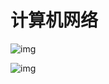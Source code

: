 # 计算机网络

![img](https://gitee.com/jiao_qianjin/zhishiku/raw/master/img/20210730112921.png) 



![img](https://gitee.com/jiao_qianjin/zhishiku/raw/master/img/20210730112955.png) 

